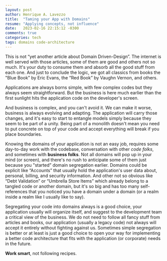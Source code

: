 ```yaml
---
layout: post
author: Henrique A. Lavezzo
title:  "Taming your App with Domains"
resume: "Applying concepts, not influence"
date:   2023-02-16 22:15:12 -0300
comments: true
categories: tech
tags: domains code-architecture
---
```


This is not “yet another article about Domain Driven-Design”. The internet is well served with those articles, some of them are good and others not so much. It's your duty to consume them and absorb all the good stuff from each one. And just to conclude the logic, we got all classics from books the "Blue Book” by Eric Evans, the “Red Book” by Vaughn Vernon, and others.

Applications are always borns simple, with few complex codes but they always seem straightforward. But the business is here much earlier than the first sunlight hits the application code on the developer's screen.

And business is complex, and you can't avoid it. We can make it worse, business is always evolving and adapting. The application will carry those changes, and it's easy to start to entangle models simply because they seem to be part of a unity. Being part of a monolith doesn't mean you need to put concrete on top of your code and accept everything will break if you place boundaries.

Knowing the domains of your application is not an easy job, requires some day-to-day work with the codebase, conversation with other _code folks_, and sometimes with **business folks**. Not all domains will pop up in your mind (or screen), and there's no rush to anticipate some of them just because you "started” domain segregation earlier. Domains could be explicit like “Accounts” that usually hold the application's user data about, personal, billing, and security information. And other not so obvious like “Debt Validation” or “Umbrella Store Items” which already belong to a tangled code or another domain, but it's so big and has too many self-references that you noticed you have a domain under a domain (or a realm inside a realm like I usually like to say).

Segregating your code into domains always is a good choice, your application usually will organize itself, and suggest to the development team a critical view of the business. We do not need to follow all fancy stuff from articles and books, our application (usually a legacy code) not always will accept it entirely without fighting against us. Sometimes simple segregation is better or at least is just a good choice to open your way for implementing a better code architecture that fits with the application (or corporate) needs in the future.

**Work smart**, not following recipes.
